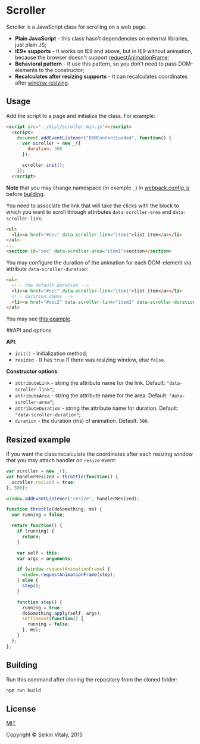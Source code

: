 # Scroller

Scroller is a JavaScript class for scrolling on a web page.

* **Plain JavaScript** - this class hasn't dependencies on external libraries, just plain JS;
* **IE9+ supports** - It works on IE9 and above, but in IE9 without animation, because the browser doesn't support [requestAnimationFrame](http://caniuse.com/#search=requestAnimationFrame);
* **Behavioral pattern** - It use this pattern, so you don't need to pass DOM-elements to the constructor;
* **Recalculates after resizing supports** - It can recalculates coordinates after [window resizing](#resized).

## Usage

Add the script to a page and initialize the class. For example:

```html
<script src="../dist/scroller.min.js"></script>
  <script>
    document.addEventListener("DOMContentLoaded", function() {
      var scroller = new _({
        duration: 300
      });

      scroller.init();
    });
  </script>
```
**Note** that you may change namespace (in example `_`) in [webpack.config.js](./webpack.config.js) before [building](#building).

You need to associate the link that will take the clicks with the block to which you want to scroll through attributes `data-scroller-area` and `data-scroller-link`:

```html
<ul>
  <li><a href="#sec" data-scroller-link="item1">list item</a></li>
</ul>
...
<section id="sec" data-scroller-area="item1">section</section>
```

You may configure the duration of the animation for each DOM-element via attribute `data-scroller-duration`:

```html
<ul>
  <!-- the default duration -->
  <li><a href="#sec" data-scroller-link="item1">list item</a></li>
  <!-- duration 200ms -->
  <li><a href="#sec2" data-scroller-link="item2" data-scroller-duration="200">list item2</a></li>
</ul>
```

You may see [this example](./example/index.html).

##API and options

**API**:
* `init()` - Initialization method;
* `resized` - It has `true` If there was resizing window, else `false`.

**Constructor options**:
* `attributeLink` - string the attribute name for the link. Default: `"data-scroller-link"`;
* `attributeArea` - string the attribute name for the area. Default: `"data-scroller-area"`;
* `attributeDuration` - string the attribute name for duration. Default: `"data-scroller-duration"`;
* `duration` - the duration (ms) of animation. Default: `500`.

## <a name="resized"></a>Resized example

If you want the class recalculate the coordinates after each resizing window that you may attach handler on `resize` event:

```js
var scroller = new _();
var handlerResized = throttle(function() {
  scroller.resized = true;
}, 500);

window.addEventListener("resize", handlerResized);

function throttle(doSomething, ms) {
  var running = false;

  return function() {
    if (running) {
      return;
    }

    var self = this;
    var args = arguments;

    if (window.requestAnimationFrame) {
      window.requestAnimationFrame(step);
    } else {
      step();
    }

    function step() {
      running = true;
      doSomething.apply(self, args);
      setTimeout(function() {
        running = false;
      }, ms);
    }
  };
};
```

## <a name="building"></a>Building

Run this command after cloning the repository from the cloned folder:

```sh
npm run build
```

## License

[MIT](./LICENSE)

Copyright © Selkin Vitaly, 2015

